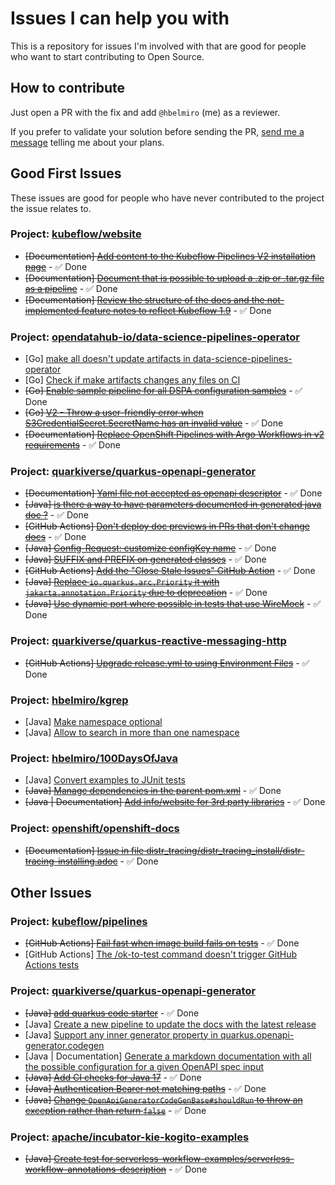 # Issues I can help you with

This is a repository for issues I'm involved with that are good for people who want to start contributing to Open Source.

## How to contribute

Just open a PR with the fix and add `@hbelmiro` (me) as a reviewer.

If you prefer to validate your solution before sending the PR, [send me a message](https://thegreatapi.com/social-media/) telling me about your plans.

## Good First Issues

These issues are good for people who have never contributed to the project the issue relates to.

### Project: [kubeflow/website](https://github.com/kubeflow/website)

* ~~[Documentation] [Add content to the Kubeflow Pipelines V2 installation page](https://github.com/kubeflow/website/issues/3714)~~ - ✅ Done
* ~~[Documentation] [Document that is possible to upload a .zip or .tar.gz file as a pipeline](https://github.com/kubeflow/website/issues/3715)~~ - ✅ Done
* ~~[Documentation] [Review the structure of the docs and the not-implemented feature notes to reflect Kubeflow 1.9](https://github.com/kubeflow/website/issues/3716)~~ - ✅ Done

### Project: [opendatahub-io/data-science-pipelines-operator](https://github.com/opendatahub-io/data-science-pipelines-operator)

* [Go] [make all doesn't update artifacts in data-science-pipelines-operator](https://issues.redhat.com/browse/RHOAIENG-4270)
* [Go] [Check if make artifacts changes any files on CI](https://issues.redhat.com/browse/RHOAIENG-5485)
* ~~[Go] [Enable sample pipeline for all DSPA configuration samples](https://issues.redhat.com/browse/RHOAIENG-6580)~~ - ✅ Done
* ~~[Go] [V2 - Throw a user-friendly error when S3CredentialSecret.SecretName has an invalid value](https://issues.redhat.com/browse/RHOAIENG-1719)~~ - ✅ Done
* ~~[Documentation] [Replace OpenShift Pipelines with Argo Workflows in v2 requirements](https://github.com/opendatahub-io/data-science-pipelines-operator/issues/522)~~ - ✅ Done

### Project: [quarkiverse/quarkus-openapi-generator](https://github.com/quarkiverse/quarkus-openapi-generator)

* ~~[Documentation] [Yaml file not accepted as openapi descriptor](https://github.com/quarkiverse/quarkus-openapi-generator/issues/693)~~ - ✅ Done
* ~~[Java] [is there a way to have parameters documented in generated java doc ?](https://github.com/quarkiverse/quarkus-openapi-generator/issues/550)~~ - ✅ Done
* ~~[GitHub Actions] [Don't deploy doc previews in PRs that don't change docs](https://github.com/quarkiverse/quarkus-openapi-generator/issues/603)~~ - ✅ Done
* ~~[Java] [Config-Request: customize configKey name](https://github.com/quarkiverse/quarkus-openapi-generator/issues/363)~~ - ✅ Done
* ~~[Java] [SUFFIX and PREFIX on generated classes](https://github.com/quarkiverse/quarkus-openapi-generator/issues/471)~~ - ✅ Done
* ~~[GitHub Actions] [Add the "Close Stale Issues" GitHub Action](https://github.com/quarkiverse/quarkus-openapi-generator/issues/390)~~ - ✅ Done
* ~~[Java] [Replace `io.quarkus.arc.Priority` it with `jakarta.annotation.Priority` due to deprecation](https://github.com/quarkiverse/quarkus-openapi-generator/issues/272)~~ - ✅ Done
* ~~[Java] [Use dynamic port where possible in tests that use WireMock](https://github.com/quarkiverse/quarkus-openapi-generator/issues/180)~~ - ✅ Done

### Project: [quarkiverse/quarkus-reactive-messaging-http](https://github.com/quarkiverse/quarkus-reactive-messaging-http)

* ~~[GitHub Actions] [Upgrade release.yml to using Environment Files](https://github.com/quarkiverse/quarkus-reactive-messaging-http/issues/180)~~ - ✅ Done

### Project: [hbelmiro/kgrep](https://github.com/hbelmiro/kgrep)

* [Java] [Make namespace optional](https://github.com/hbelmiro/kgrep/issues/57)
* [Java] [Allow to search in more than one namespace](https://github.com/hbelmiro/kgrep/issues/18)

### Project: [hbelmiro/100DaysOfJava](https://github.com/hbelmiro/100DaysOfJava)

* [Java] [Convert examples to JUnit tests](https://github.com/hbelmiro/100DaysOfJava/issues/6)
* ~~[Java] [Manage dependencies in the parent pom.xml](https://github.com/hbelmiro/100DaysOfJava/issues/11)~~ - ✅ Done
* ~~[Java | Documentation] [Add info/website for 3rd party libraries](https://github.com/hbelmiro/100DaysOfJava/issues/2)~~ - ✅ Done

### Project: [openshift/openshift-docs](https://github.com/openshift/openshift-docs)

* ~~[Documentation] [Issue in file distr_tracing/distr_tracing_install/distr-tracing-installing.adoc](https://github.com/openshift/openshift-docs/issues/53021)~~ - ✅ Done

## Other Issues

### Project: [kubeflow/pipelines](https://github.com/kubeflow/pipelines)

* ~~[GitHub Actions] [Fail fast when image build fails on tests](https://github.com/kubeflow/pipelines/issues/11102)~~ - ✅ Done
* [GitHub Actions] [The /ok-to-test command doesn't trigger GitHub Actions tests](https://github.com/kubeflow/pipelines/issues/10981)

### Project: [quarkiverse/quarkus-openapi-generator](https://github.com/quarkiverse/quarkus-openapi-generator) 

* ~~[Java] [add quarkus code starter](https://github.com/quarkiverse/quarkus-openapi-generator/issues/542)~~ - ✅ Done
* [Java] [Create a new pipeline to update the docs with the latest release](https://github.com/quarkiverse/quarkus-openapi-generator/issues/540)
* [Java] [Support any inner generator property in quarkus.openapi-generator.codegen](https://github.com/quarkiverse/quarkus-openapi-generator/issues/124)
* [Java | Documentation] [Generate a markdown documentation with all the possible configuration for a given OpenAPI spec input](https://github.com/quarkiverse/quarkus-openapi-generator/issues/57)
* ~~[Java] [Add CI checks for Java 17](https://github.com/quarkiverse/quarkus-openapi-generator/issues/312)~~ - ✅ Done
* ~~[Java] [Authentication Bearer not matching paths](https://github.com/quarkiverse/quarkus-openapi-generator/issues/304)~~ - ✅ Done
* ~~[Java] [Change `OpenApiGeneratorCodeGenBase#shouldRun` to throw an exception rather than return `false`](https://github.com/quarkiverse/quarkus-openapi-generator/issues/192)~~ - ✅ Done

### Project: [apache/incubator-kie-kogito-examples](https://github.com/apache/incubator-kie-kogito-examples)

* ~~[Java] [Create test for serverless-workflow-examples/serverless-workflow-annotations-description](https://issues.redhat.com/browse/KOGITO-9032)~~ - ✅ Done
